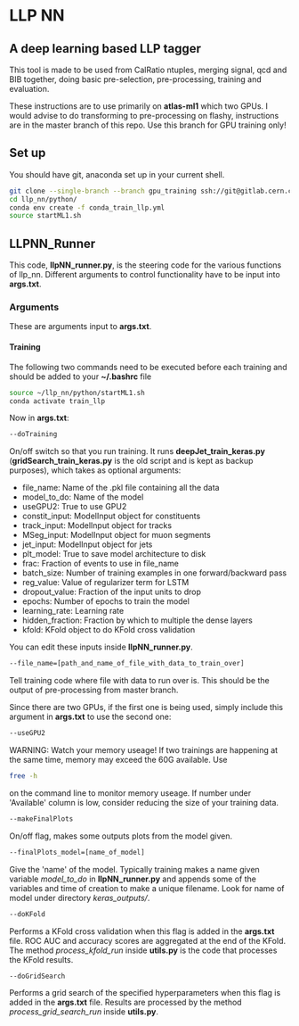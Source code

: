# LLP NN
## A deep learning based LLP tagger

This tool is made to be used from CalRatio ntuples, merging signal, qcd and BIB together, doing basic pre-selection, pre-processing, training and evaluation.

These instructions are to use primarily on **atlas-ml1** which two GPUs. I would advise to do transforming to pre-processing on flashy, instructions are in the master branch of this repo. Use this branch for GPU training only!

## Set up

You should have git, anaconda set up in your current shell.

```bash
git clone --single-branch --branch gpu_training ssh://git@gitlab.cern.ch:7999/fcormier/llp_nn.git
cd llp_nn/python/
conda env create -f conda_train_llp.yml
source startML1.sh
```

## LLPNN\_Runner

This code, **llpNN_runner.py**, is the steering code for the various functions of llp\_nn. Different arguments to control functionality have to be input into **args.txt**.

### Arguments

These are arguments input to **args.txt**.


#### Training

The following two commands need to be executed before each training and should be added to your **~/.bashrc** file
```bash
source ~/llp_nn/python/startML1.sh
conda activate train_llp
```

Now in **args.txt**:

```bash
--doTraining
```

On/off switch so that you run training. It runs **deepJet_train_keras.py** (**gridSearch_train_keras.py** is the old script and is kept as backup purposes), which takes as optional arguments:

* file_name: Name of the .pkl file containing all the data
* model_to_do: Name of the model
* useGPU2: True to use GPU2
* constit_input: ModelInput object for constituents
* track_input: ModelInput object for tracks
* MSeg_input: ModelInput object for muon segments
* jet_input: ModelInput object for jets
* plt_model: True to save model architecture to disk
* frac: Fraction of events to use in file_name
* batch_size: Number of training examples in one forward/backward pass
* reg_value: Value of regularizer term for LSTM
* dropout_value: Fraction of the input units to drop
* epochs: Number of epochs to train the model
* learning_rate: Learning rate
* hidden_fraction: Fraction by which to multiple the dense layers
* kfold: KFold object to do KFold cross validation
 
You can edit these inputs inside **llpNN_runner.py**.

```bash
--file_name=[path_and_name_of_file_with_data_to_train_over]
```

Tell training code where file with data to run over is. This should be the output of pre-processing from master branch.

Since there are two GPUs, if the first one is being used, simply include this argument in **args.txt** to use the second one:

```bash
--useGPU2
```

WARNING: Watch your memory useage! If two trainings are happening at the same time, memory may exceed the 60G available. Use

```bash
free -h
```

on the command line to monitor memory useage. If number under 'Available' column is low, consider reducing the size of your training data.


```bash
--makeFinalPlots
```

On/off flag, makes some outputs plots from the model given.

```bash
--finalPlots_model=[name_of_model]
```

Give the 'name' of the model. Typically training makes a name given variable *model_to_do* in **llpNN_runner.py** and appends some of the variables and time of creation to make a unique filename. Look for name of model under directory *keras_outputs/*.


```bash
--doKFold
```

Performs a KFold cross validation when this flag is added in the **args.txt** file. ROC AUC and accuracy scores are aggregated at the end of the KFold. The method *process_kfold_run* inside **utils.py** is the code that processes the KFold results.

```bash
--doGridSearch
```

Performs a grid search of the specified hyperparameters when this flag is added in the **args.txt** file. Results are processed by the method *process_grid_search_run* inside **utils.py**.

